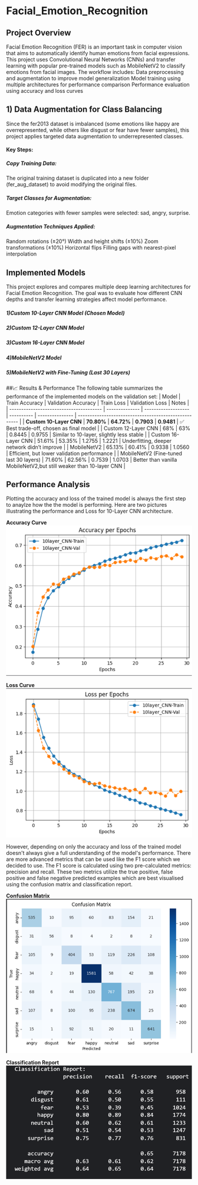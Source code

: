 # Facial_Emotion_Recognition

## Project Overview
Facial Emotion Recognition (FER) is an important task in computer vision that aims to automatically identify human emotions from facial expressions.
This project uses Convolutional Neural Networks (CNNs) and transfer learning with popular pre-trained models such as MobileNetV2 to classify emotions from facial images.
The workflow includes:
Data preprocessing and augmentation to improve model generalization
Model training using multiple architectures for performance comparison
Performance evaluation using accuracy and loss curves

## 1) Data Augmentation for Class Balancing
Since the fer2013 dataset is imbalanced (some emotions like happy are overrepresented, while others like disgust or fear have fewer samples), this project applies targeted data augmentation to underrepresented classes.
#### Key Steps:
##### Copy Training Data:
The original training dataset is duplicated into a new folder (fer_aug_dataset) to avoid modifying the original files.
##### Target Classes for Augmentation:
Emotion categories with fewer samples were selected: sad, angry, surprise.
##### Augmentation Techniques Applied:
Random rotations (±20°)
Width and height shifts (±10%)
Zoom transformations (±10%)
Horizontal flips
Filling gaps with nearest-pixel interpolation

## Implemented Models
This project explores and compares multiple deep learning architectures for Facial Emotion Recognition. The goal was to evaluate how different CNN depths and transfer learning strategies affect model performance.
##### 1)Custom 10-Layer CNN Model (Chosen Model)
##### 2)Custom 12-Layer CNN Model 
##### 3)Custom 16-Layer CNN Model 
##### 4)MobileNetV2 Model
##### 5)MobileNetV2 with Fine-Tuning (Last 30 Layers)

##📈 Results & Performance
The following table summarizes the performance of the implemented models on the validation set:
| Model                                   | Train Accuracy | Validation Accuracy | Train Loss | Validation Loss | Notes                                                 |
| --------------------------------------- | -------------- | ------------------- | ---------- | --------------- | ----------------------------------------------------- |
| **Custom 10-Layer CNN**                 | **70.80%**     | **64.72%**          | **0.7903** | **0.9481**      | ✅ Best trade-off, chosen as final model              |
| Custom 12-Layer CNN                     | 68%            | 63%                 | 0.8445     | 0.9755          | Similar to 10-layer, slightly less stable             |
| Custom 16-Layer CNN                     | 51.61%         | 53.35%              | 1.2755     | 1.2221          | Underfitting, deeper network didn’t improve           |
| MobileNetV2                             | 65.13%         | 60.41%              | 0.9338     | 1.0560          | Efficient, but lower validation performance           |
| MobileNetV2 (Fine-tuned last 30 layers) | 71.60%         | 62.56%              | 0.7539     | 1.0703          | Better than vanilla MobileNetV2,but still weaker than 10-layer CNN | 

## Performance Analysis

Plotting the accuracy and loss of the trained model is always the first step to anaylze how the the model is performing. Here are two pictures illustrating the performance and Loss for 10-Layer CNN architecture.

**Accuracy Curve**  
![Accuracy](assets/Accuracy.png)

**Loss Curve**  
![Loss](assets/Loss.png)

However, depending on only the accuracy and loss of the trained model doesn't always give a full understanding of the model's performance.
There are more advanced metrics that can be used like the F1 score which we decided to use. The F1 score is calculated using two pre-calculated metrics: precision and recall. These two metrics utilize the true positive, false positive and false negative predicted examples which are best visualised using the confusion matrix and classification report.

**Confusion Matrix**  
![Confusion Matrix](assets/Confusion_Matrix.png)

**Classification Report**  
![Classification Report](assets/Classification_Report.png)
